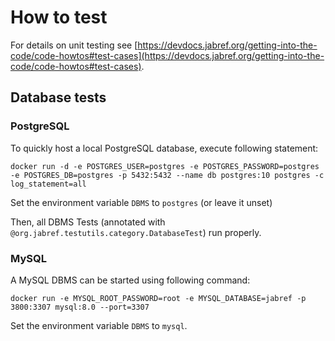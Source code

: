 # How to test

For details on unit testing see [https://devdocs.jabref.org/getting-into-the-code/code-howtos#test-cases](https://devdocs.jabref.org/getting-into-the-code/code-howtos#test-cases).

## Database tests

### PostgreSQL

To quickly host a local PostgreSQL database, execute following statement:

```
docker run -d -e POSTGRES_USER=postgres -e POSTGRES_PASSWORD=postgres -e POSTGRES_DB=postgres -p 5432:5432 --name db postgres:10 postgres -c log_statement=all
```

Set the environment variable `DBMS` to `postgres` (or leave it unset)

Then, all DBMS Tests (annotated with `@org.jabref.testutils.category.DatabaseTest`) run properly.

### MySQL

A MySQL DBMS can be started using following command:

```
docker run -e MYSQL_ROOT_PASSWORD=root -e MYSQL_DATABASE=jabref -p 3800:3307 mysql:8.0 --port=3307
```

Set the environment variable `DBMS` to `mysql`.

